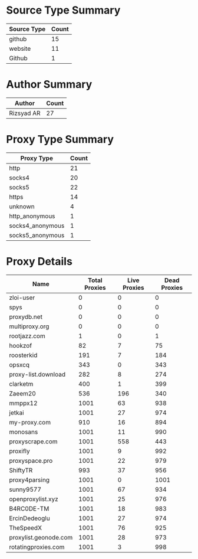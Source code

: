 # Source Type Summary

| Source Type | Count |
|-------------|-------|
| github | 15 |
| website | 11 |
| Github | 1 |


# Author Summary

| Author | Count |
|--------|-------|
| Rizsyad AR | 27 |


# Proxy Type Summary

| Proxy Type | Count |
|------------|-------|
| http | 21 |
| socks4 | 20 |
| socks5 | 22 |
| https | 14 |
| unknown | 4 |
| http_anonymous | 1 |
| socks4_anonymous | 1 |
| socks5_anonymous | 1 |


# Proxy Details

| Name | Total Proxies | Live Proxies | Dead Proxies |
|------|---------------|--------------|---------------|
| zloi-user | 0 | 0 | 0 |
| spys | 0 | 0 | 0 |
| proxydb.net | 0 | 0 | 0 |
| multiproxy.org | 0 | 0 | 0 |
| rootjazz.com | 1 | 0 | 1 |
| hookzof | 82 | 7 | 75 |
| roosterkid | 191 | 7 | 184 |
| opsxcq | 343 | 0 | 343 |
| proxy-list.download | 282 | 8 | 274 |
| clarketm | 400 | 1 | 399 |
| Zaeem20 | 536 | 196 | 340 |
| mmppx12 | 1001 | 63 | 938 |
| jetkai | 1001 | 27 | 974 |
| my-proxy.com | 910 | 16 | 894 |
| monosans | 1001 | 11 | 990 |
| proxyscrape.com | 1001 | 558 | 443 |
| proxifly | 1001 | 9 | 992 |
| proxyspace.pro | 1001 | 22 | 979 |
| ShiftyTR | 993 | 37 | 956 |
| proxy4parsing | 1001 | 0 | 1001 |
| sunny9577 | 1001 | 67 | 934 |
| openproxylist.xyz | 1001 | 25 | 976 |
| B4RC0DE-TM | 1001 | 18 | 983 |
| ErcinDedeoglu | 1001 | 27 | 974 |
| TheSpeedX | 1001 | 76 | 925 |
| proxylist.geonode.com | 1001 | 28 | 973 |
| rotatingproxies.com | 1001 | 3 | 998 |
